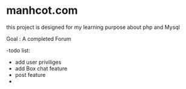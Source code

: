 # manhcot.com
 this project is designed for my learning purpose about php and Mysql

Goal : A completed Forum

-todo list:
+ add user priviliges
+ add Box chat feature
+ post feature
+ 
